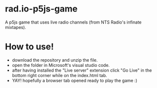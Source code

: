 # rad.io-p5js-game
A p5js game that uses live radio channels (from NTS Radio's infinate mixtapes).

# How to use!
- download the repository and unzip the file.
- open the folder in Microsoft's visual studio code.
- after having installed the "Live server" extension click "Go Live" in the bottom right corner while on the index.html tab.
- YAY! hopefully a browser tab opened ready to play the game :)
  
